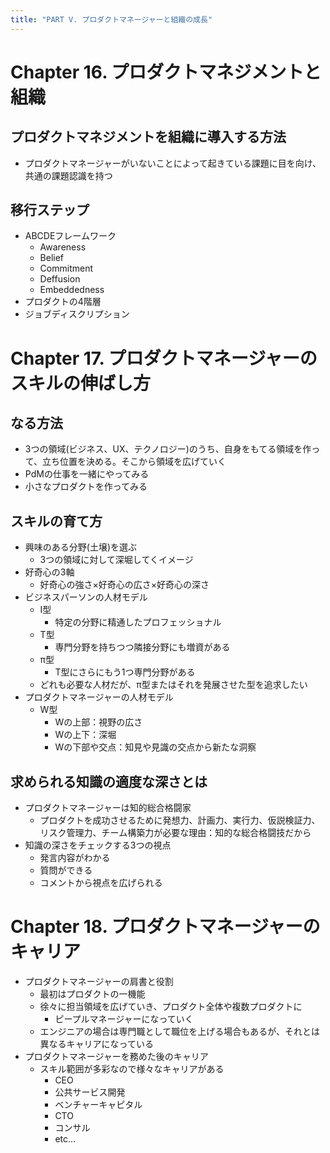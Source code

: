 ```yaml
---
title: "PART V. プロダクトマネージャーと組織の成長"
---
```


# Chapter 16. プロダクトマネジメントと組織

## プロダクトマネジメントを組織に導入する方法

- プロダクトマネージャーがいないことによって起きている課題に目を向け、共通の課題認識を持つ

## 移行ステップ

- ABCDEフレームワーク
  - Awareness
  - Belief
  - Commitment
  - Deffusion
  - Embeddedness
- プロダクトの4階層
- ジョブディスクリプション

# Chapter 17. プロダクトマネージャーのスキルの伸ばし方

## なる方法

- 3つの領域(ビジネス、UX、テクノロジー)のうち、自身をもてる領域を作って、立ち位置を決める。そこから領域を広げていく
- PdMの仕事を一緒にやってみる
- 小さなプロダクトを作ってみる

## スキルの育て方

- 興味のある分野(土壌)を選ぶ
  - 3つの領域に対して深堀してくイメージ
- 好奇心の3軸
  - 好奇心の強さ×好奇心の広さ×好奇心の深さ
- ビジネスパーソンの人材モデル
  - I型
    - 特定の分野に精通したプロフェッショナル
  - T型
    - 専門分野を持ちつつ隣接分野にも増資がある
  - π型
    - T型にさらにもう1つ専門分野がある
  - どれも必要な人材だが、π型またはそれを発展させた型を追求したい
- プロダクトマネージャーの人材モデル
  - W型
    - Wの上部：視野の広さ
    - Wの上下：深堀
    - Wの下部や交点：知見や見識の交点から新たな洞察

## 求められる知識の適度な深さとは

- プロダクトマネージャーは知的総合格闘家
  - プロダクトを成功させるために発想力、計画力、実行力、仮説検証力、リスク管理力、チーム構築力が必要な理由：知的な総合格闘技だから
- 知識の深さをチェックする3つの視点
  - 発言内容がわかる
  - 質問ができる
  - コメントから視点を広げられる

# Chapter 18. プロダクトマネージャーのキャリア

- プロダクトマネージャーの肩書と役割
  - 最初はプロダクトの一機能
  - 徐々に担当領域を広げていき、プロダクト全体や複数プロダクトに
    - ピープルマネージャーになっていく
  - エンジニアの場合は専門職として職位を上げる場合もあるが、それとは異なるキャリアになっている
- プロダクトマネージャーを務めた後のキャリア
  - スキル範囲が多彩なので様々なキャリアがある
    - CEO
    - 公共サービス開発
    - ベンチャーキャピタル
    - CTO
    - コンサル
    - etc...
